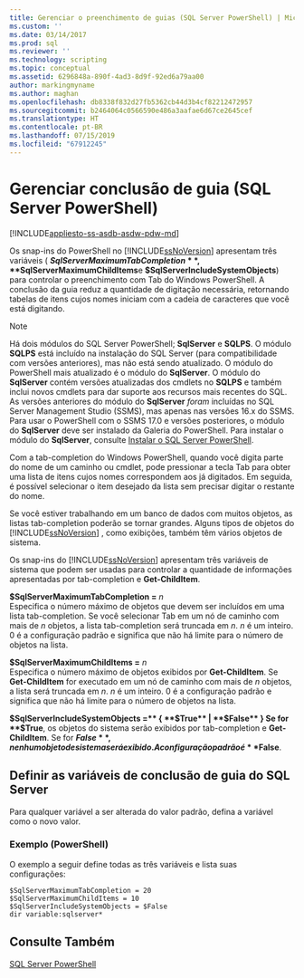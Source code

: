 ```yaml
---
title: Gerenciar o preenchimento de guias (SQL Server PowerShell) | Microsoft Docs
ms.custom: ''
ms.date: 03/14/2017
ms.prod: sql
ms.reviewer: ''
ms.technology: scripting
ms.topic: conceptual
ms.assetid: 6296848a-890f-4ad3-8d9f-92ed6a79aa00
author: markingmyname
ms.author: maghan
ms.openlocfilehash: db8338f832d27fb5362cb44d3b4cf82212472957
ms.sourcegitcommit: b2464064c0566590e486a3aafae6d67ce2645cef
ms.translationtype: HT
ms.contentlocale: pt-BR
ms.lasthandoff: 07/15/2019
ms.locfileid: "67912245"
---
```

# <a name="manage-tab-completion-sql-server-powershell"></a>Gerenciar conclusão de guia (SQL Server PowerShell)
[!INCLUDE[appliesto-ss-asdb-asdw-pdw-md](../includes/appliesto-ss-asdb-asdw-pdw-md.md)]


Os snap-ins do PowerShell no [!INCLUDE[ssNoVersion](../includes/ssnoversion-md.md)] apresentam três variáveis ( **$SqlServerMaximumTabCompletion**, **$SqlServerMaximumChildItems**e **$SqlServerIncludeSystemObjects**) para controlar o preenchimento com Tab do Windows PowerShell. A conclusão da guia reduz a quantidade de digitação necessária, retornando tabelas de itens cujos nomes iniciam com a cadeia de caracteres que você está digitando.  

> [!NOTE]
> Há dois módulos do SQL Server PowerShell; **SqlServer** e **SQLPS**. O módulo **SQLPS** está incluído na instalação do SQL Server (para compatibilidade com versões anteriores), mas não está sendo atualizado. O módulo do PowerShell mais atualizado é o módulo do **SqlServer**. O módulo do **SqlServer** contém versões atualizadas dos cmdlets no **SQLPS** e também inclui novos cmdlets para dar suporte aos recursos mais recentes do SQL.  
> As versões anteriores do módulo do **SqlServer** *foram* incluídas no SQL Server Management Studio (SSMS), mas apenas nas versões 16.x do SSMS. Para usar o PowerShell com o SSMS 17.0 e versões posteriores, o módulo do **SqlServer** deve ser instalado da Galeria do PowerShell.
> Para instalar o módulo do **SqlServer**, consulte [Instalar o SQL Server PowerShell](download-sql-server-ps-module.md).
  
Com a tab-completion do Windows PowerShell, quando você digita parte do nome de um caminho ou cmdlet, pode pressionar a tecla Tab para obter uma lista de itens cujos nomes correspondem aos já digitados. Em seguida, é possível selecionar o item desejado da lista sem precisar digitar o restante do nome.  
  
Se você estiver trabalhando em um banco de dados com muitos objetos, as listas tab-completion poderão se tornar grandes. Alguns tipos de objetos do [!INCLUDE[ssNoVersion](../includes/ssnoversion-md.md)] , como exibições, também têm vários objetos de sistema.  
  
Os snap-ins do [!INCLUDE[ssNoVersion](../includes/ssnoversion-md.md)] apresentam três variáveis de sistema que podem ser usadas para controlar a quantidade de informações apresentadas por tab-completion e **Get-ChildItem**.  
  
 **$SqlServerMaximumTabCompletion =** *n*  
 Especifica o número máximo de objetos que devem ser incluídos em uma lista tab-completion. Se você selecionar Tab em um nó de caminho com mais de *n* objetos, a lista tab-completion será truncada em *n*. *n* é um inteiro. 0 é a configuração padrão e significa que não há limite para o número de objetos na lista.  
  
 **$SqlServerMaximumChildItems =** *n*  
 Especifica o número máximo de objetos exibidos por **Get-ChildItem**. Se **Get-ChildItem** for executado em um nó de caminho com mais de *n* objetos, a lista será truncada em *n*. *n* é um inteiro. 0 é a configuração padrão e significa que não há limite para o número de objetos na lista.  
  
 **$SqlServerIncludeSystemObjects =** { **$True** |  **$False** }  
 Se for **$True**, os objetos do sistema serão exibidos por tab-completion e **Get-ChildItem**. Se for **$False**, nenhum objeto de sistema será exibido. A configuração padrão é **$False**.  
  
## <a name="set-the-sql-server-tab-completion-variables"></a>Definir as variáveis de conclusão de guia do SQL Server  
 Para qualquer variável a ser alterada do valor padrão, defina a variável como o novo valor.  
  
### <a name="example-powershell"></a>Exemplo (PowerShell)  
 O exemplo a seguir define todas as três variáveis e lista suas configurações:  
  
```  
$SqlServerMaximumTabCompletion = 20  
$SqlServerMaximumChildItems = 10  
$SqlServerIncludeSystemObjects = $False  
dir variable:sqlserver*  
```  
  
## <a name="see-also"></a>Consulte Também  
 [SQL Server PowerShell](sql-server-powershell.md)  
  
  
